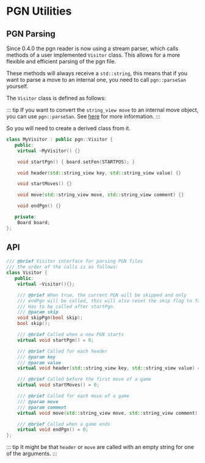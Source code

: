 # PGN Utilities

## PGN Parsing

Since 0.4.0 the pgn reader is now using a stream parser, which calls methods of a user implemented `Visitor` class. This allows for a more flexible and efficient parsing of the pgn file.

These methods will always receive a `std::string`, this means that if you want to parse a move to
an internal one, you need to call `pgn::parseSan` yourself.

The `Visitor` class is defined as follows:

::: tip
If you want to convert the `string_view move` to an internal move object, you can use `pgn::parseSan`.
See [here](/pages/move.md#other-formats) for more information.
:::

So you will need to create a derived class from it.

```c++
class MyVisitor : public pgn::Visitor {
   public:
    virtual ~MyVisitor() {}

    void startPgn() { board.setFen(STARTPOS); }

    void header(std::string_view key, std::string_view value) {}

    void startMoves() {}

    void move(std::string_view move, std::string_view comment) {}

    void endPgn() {}

   private:
    Board board;
};
```

## API

```c++
/// @brief Visitor interface for parsing PGN files
/// the order of the calls is as follows:
class Visitor {
   public:
    virtual ~Visitor(){};

    /// @brief When true, the current PGN will be skipped and only
    /// endPgn will be called, this will also reset the skip flag to false.
    /// Has to be called after startPgn.
    /// @param skip
    void skipPgn(bool skip);
    bool skip();

    /// @brief Called when a new PGN starts
    virtual void startPgn() = 0;

    /// @brief Called for each header
    /// @param key
    /// @param value
    virtual void header(std::string_view key, std::string_view value) = 0;

    /// @brief Called before the first move of a game
    virtual void startMoves() = 0;

    /// @brief Called for each move of a game
    /// @param move
    /// @param comment
    virtual void move(std::string_view move, std::string_view comment) = 0;

    /// @brief Called when a game ends
    virtual void endPgn() = 0;
};
```

::: tip
It might be that `header` or `move` are called with an empty string for one of the arguments.
:::

